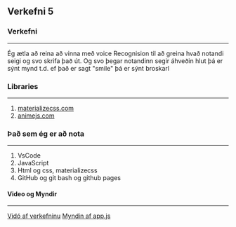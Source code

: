 ## Verkefni 5

### Verkefni
___
Ég ætla að reina að vinna með voice Recognision til að greina hvað notandi seigi og svo skrifa það út.
Og svo þegar notandinn segir áhveðin hlut þá er sýnt mynd t.d. ef það er sagt "smile" þá er sýnt broskarl

### Libraries
___
  1. [materializecss.com](https://materializecss.com/)
  2. [animejs.com](https://animejs.com/)

### Það sem ég er að nota
___
  1. VsCode
  2. JavaScript
  3. Html og css, materializecss
  4. GitHub og git bash og github pages

#### Video og Myndir
___
[Vidó af verkefninu](https://youtu.be/0QlQ_Z075WU)
[Myndin af app.js](https://media.discordapp.net/attachments/702580340681605170/784920758546857994/unknown.png?width=1278&height=755)
